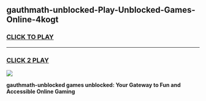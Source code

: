 
## gauthmath-unblocked-Play-Unblocked-Games-Online-4kogt
<h3>
<a href="https://premium76.site?title=gauthmath-unblocked&ref=25A">CLICK TO PLAY</a></h3>
<hr>

<h3>
<a href="https://premium76.site?title=gauthmath-unblocked&ref=25A">CLICK 2 PLAY</a>
  
</h3>

<a href="https://premium76.site?title=gauthmath-unblocked&ref=25A"><img src="https://clearcache.store/games.png"></a>


**gauthmath-unblocked games unblocked: Your Gateway to Fun and Accessible Online Gaming**
